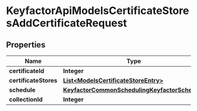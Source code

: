 

# KeyfactorApiModelsCertificateStoresAddCertificateRequest


## Properties

| Name | Type | Description | Notes |
|------------ | ------------- | ------------- | -------------|
|**certificateId** | **Integer** |  |  |
|**certificateStores** | [**List&lt;ModelsCertificateStoreEntry&gt;**](ModelsCertificateStoreEntry.md) |  |  |
|**schedule** | [**KeyfactorCommonSchedulingKeyfactorSchedule**](KeyfactorCommonSchedulingKeyfactorSchedule.md) |  |  |
|**collectionId** | **Integer** |  |  [optional] |



